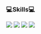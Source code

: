 
<div align=center>
  
### :computer:Skills:computer:

<img src="https://img.shields.io/badge/Python-3776AB?style=flat&logo=python&logoColor=white"/>
<img src="https://img.shields.io/badge/Java-007396.svg?&style=for-the-badge&logo=Java&logoColor=white">
<img src="https://img.shields.io/badge/R-276DC3.svg?&style=for-the-badge&logo=r&logoColor=white">
<img src="https://img.shields.io/badge/MySQL-4479A1.svg?&style=for-the-badge&logo=mysql&logoColor=white">

</div>
